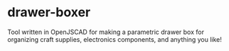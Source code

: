 drawer-boxer
============

Tool written in OpenJSCAD for making a parametric drawer box for organizing craft supplies, electronics components, and anything you like!
